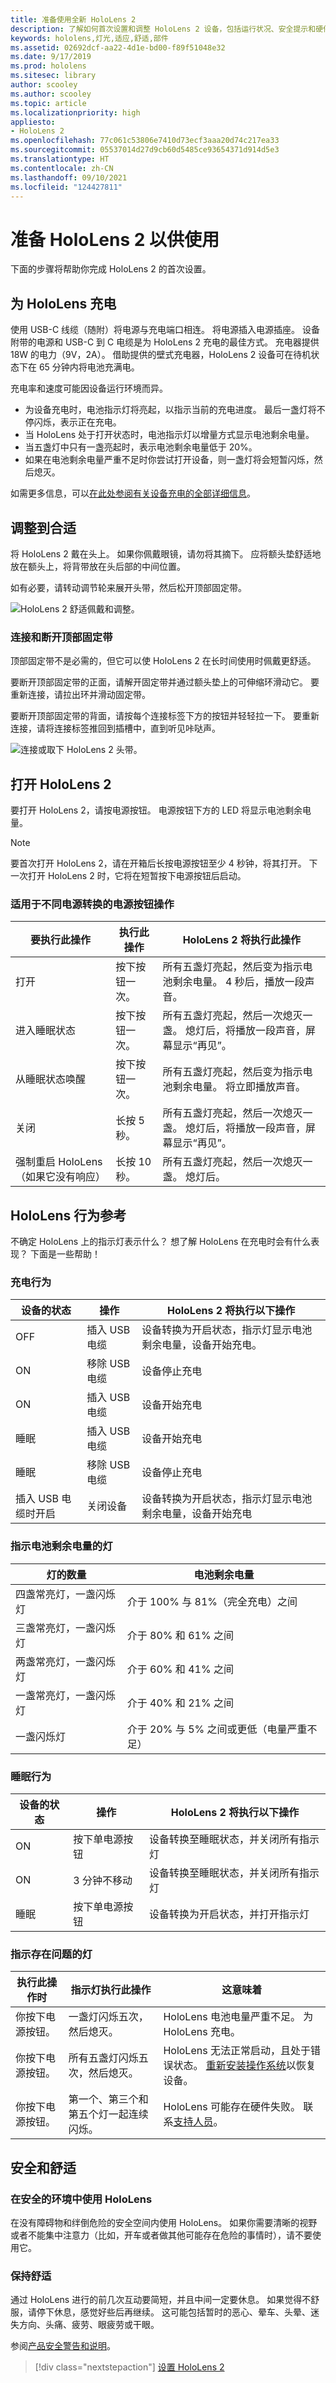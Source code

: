 ```yaml
---
title: 准备使用全新 HoloLens 2
description: 了解如何首次设置和调整 HoloLens 2 设备，包括运行状况、安全提示和硬件指南。
keywords: hololens,灯光,适应,舒适,部件
ms.assetid: 02692dcf-aa22-4d1e-bd00-f89f51048e32
ms.date: 9/17/2019
ms.prod: hololens
ms.sitesec: library
author: scooley
ms.author: scooley
ms.topic: article
ms.localizationpriority: high
appliesto:
- HoloLens 2
ms.openlocfilehash: 77c061c53806e7410d73ecf3aaa20d74c217ea33
ms.sourcegitcommit: 05537014d27d9cb60d5485ce93654371d914d5e3
ms.translationtype: HT
ms.contentlocale: zh-CN
ms.lasthandoff: 09/10/2021
ms.locfileid: "124427811"
---
```

# <a name="get-your-hololens-2-ready-to-use"></a>准备 HoloLens 2 以供使用

下面的步骤将帮助你完成 HoloLens 2 的首次设置。

## <a name="charge-your-hololens"></a>为 HoloLens 充电

使用 USB-C 线缆（随附）将电源与充电端口相连。 将电源插入电源插座。 设备附带的电源和 USB-C 到 C 电缆是为 HoloLens 2 充电的最佳方式。 充电器提供 18W 的电力（9V，2A）。 借助提供的壁式充电器，HoloLens 2 设备可在待机状态下在 65 分钟内将电池充满电。

充电率和速度可能因设备运行环境而异。

- 为设备充电时，电池指示灯将亮起，以指示当前的充电进度。  最后一盏灯将不停闪烁，表示正在充电。
- 当 HoloLens 处于打开状态时，电池指示灯以增量方式显示电池剩余电量。
- 当五盏灯中只有一盏亮起时，表示电池剩余电量低于 20%。
- 如果在电池剩余电量严重不足时你尝试打开设备，则一盏灯将会短暂闪烁，然后熄灭。

如需更多信息，可以[在此处参阅有关设备充电的全部详细信息](hololens2-charging.md#charging-the-device)。 

## <a name="adjust-fit"></a>调整到合适

将 HoloLens 2 戴在头上。 如果你佩戴眼镜，请勿将其摘下。  应将额头垫舒适地放在额头上，将背带放在头后部的中间位置。

如有必要，请转动调节轮来展开头带，然后松开顶部固定带。

![HoloLens 2 舒适佩戴和调整。](images/hololens2-fit.png)

### <a name="attach-and-detach-the-overhead-strap"></a>连接和断开顶部固定带

顶部固定带不是必需的，但它可以使 HoloLens 2 在长时间使用时佩戴更舒适。

要断开顶部固定带的正面，请解开固定带并通过额头垫上的可伸缩环滑动它。 要重新连接，请拉出环并滑动固定带。

要断开顶部固定带的背面，请按每个连接标签下方的按钮并轻轻拉一下。 要重新连接，请将连接标签推回到插槽中，直到听见咔哒声。

![连接或取下 HoloLens 2 头带。](images/hololens2-headstrap.png)

## <a name="turn-on-the-hololens-2"></a>打开 HoloLens 2

要打开 HoloLens 2，请按电源按钮。  电源按钮下方的 LED 将显示电池剩余电量。

> [!NOTE]
> 要首次打开 HoloLens 2，请在开箱后长按电源按钮至少 4 秒钟，将其打开。 下一次打开 HoloLens 2 时，它将在短暂按下电源按钮后启动。

### <a name="power-button-actions-for-different-power-transitions"></a>适用于不同电源转换的电源按钮操作

| 要执行此操作 | 执行此操作 | HoloLens 2 将执行此操作 |
| - | - | - |
| 打开 | 按下按钮一次。 | 所有五盏灯亮起，然后变为指示电池剩余电量。 4 秒后，播放一段声音。 |
| 进入睡眠状态 | 按下按钮一次。 | 所有五盏灯亮起，然后一次熄灭一盏。 熄灯后，将播放一段声音，屏幕显示“再见”。 |
| 从睡眠状态唤醒 | 按下按钮一次。 | 所有五盏灯亮起，然后变为指示电池剩余电量。 将立即播放声音。 |
| 关闭 | 长按 5 秒。 |  所有五盏灯亮起，然后一次熄灭一盏。 熄灯后，将播放一段声音，屏幕显示“再见”。 |
| 强制重启 HoloLens（如果它没有响应） | 长按 10 秒。 | 所有五盏灯亮起，然后一次熄灭一盏。 熄灯后。 |

## <a name="hololens-behavior-reference"></a>HoloLens 行为参考

不确定 HoloLens 上的指示灯表示什么？ 想了解 HoloLens 在充电时会有什么表现？  下面是一些帮助！

### <a name="charging-behavior"></a>充电行为

| 设备的状态 | 操作 | HoloLens 2 将执行以下操作 |
| - | - | - |
| OFF | 插入 USB 电缆 | 设备转换为开启状态，指示灯显示电池剩余电量，设备开始充电。
| ON | 移除 USB 电缆 | 设备停止充电
| ON | 插入 USB 电缆 | 设备开始充电
| 睡眠 | 插入 USB 电缆 | 设备开始充电
| 睡眠 | 移除 USB 电缆 | 设备停止充电
| 插入 USB 电缆时开启 | 关闭设备 | 设备转换为开启状态，指示灯显示电池剩余电量，设备开始充电 |

### <a name="lights-that-indicate-the-battery-level"></a>指示电池剩余电量的灯

| 灯的数量 | 电池剩余电量 |
| - | - |
| 四盏常亮灯，一盏闪烁灯 | 介于 100% 与 81%（完全充电）之间 |
| 三盏常亮灯，一盏闪烁灯 | 介于 80% 和 61% 之间 |
| 两盏常亮灯，一盏闪烁灯 | 介于 60% 和 41% 之间 |
| 一盏常亮灯，一盏闪烁灯 | 介于 40% 和 21% 之间 |
| 一盏闪烁灯 | 介于 20% 与 5% 之间或更低（电量严重不足） |

### <a name="sleep-behavior"></a>睡眠行为

| 设备的状态 | 操作 | HoloLens 2 将执行以下操作 |
| - | - | - |
| ON | 按下单电源按钮 | 设备转换至睡眠状态，并关闭所有指示灯 |
| ON | 3 分钟不移动 | 设备转换至睡眠状态，并关闭所有指示灯 |
| 睡眠 | 按下单电源按钮 | 设备转换为开启状态，并打开指示灯 |

### <a name="lights-to-indicate-problems"></a>指示存在问题的灯

| 执行此操作时 | 指示灯执行此操作 | 这意味着 |
| - | - | - |
| 你按下电源按钮。 | 一盏灯闪烁五次，然后熄灭。 | HoloLens 电池电量严重不足。 为 HoloLens 充电。 |
| 你按下电源按钮。 | 所有五盏灯闪烁五次，然后熄灭。 |  HoloLens 无法正常启动，且处于错误状态。 [重新安装操作系统](hololens-recovery.md)以恢复设备。 |
| 你按下电源按钮。 | 第一个、第三个和第五个灯一起连续闪烁。 |  HoloLens 可能存在硬件失败。 联系[支持人员](https://support.microsoft.com/en-us/supportforbusiness/productselection?sapid=3ec35c62-022f-466b-3a1e-dbbb7b9a55fb)。 |

## <a name="safety-and-comfort"></a>安全和舒适

### <a name="use-hololens-in-safe-surroundings"></a>在安全的环境中使用 HoloLens

在没有障碍物和绊倒危险的安全空间内使用 HoloLens。 如果你需要清晰的视野或者不能集中注意力（比如，开车或者做其他可能存在危险的事情时），请不要使用它。

### <a name="stay-comfortable"></a>保持舒适

通过 HoloLens 进行的前几次互动要简短，并且中间一定要休息。 如果觉得不舒服，请停下休息，感觉好些后再继续。 这可能包括暂时的恶心、晕车、头晕、迷失方向、头痛、疲劳、眼疲劳或干眼。

参阅[产品安全警告和说明](https://support.microsoft.com/help/4558037/product-safety-warnings-and-instructions)。

> [!div class="nextstepaction"]
> [设置 HoloLens 2](hololens2-start.md)
